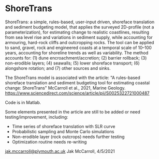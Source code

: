 # ShoreTrans

ShoreTrans: a simple, rules-based, user-input driven, shoreface translation and sediment budgeting model, that applies the surveyed 2D-profile (not a parameterization), for estimating change to realistic coastlines, resulting from sea level rise and variations in sediment supply, while accounting for armouring, hard-rock cliffs and outcropping rocks.  The tool can be applied to sand, gravel, rock and engineered coasts at a temporal scale of 10–100 years, accounting for shoreline trends as well as variability. The method accounts for: (1) dune encroachment/accretion; (2) barrier rollback; (3) non-erodible layers; (4) seawalls; (5) lower shoreface transport; (6) alongshore rotation; and (7) other sources and sinks. 

The ShoreTrans model is associated with the article:
"A rules-based shoreface translation and sediment budgeting tool for estimating coastal change: ShoreTrans" McCarroll et al., 2021, Marine Geology.
https://www.sciencedirect.com/science/article/pii/S0025322721000487

Code is in Matlab.

Some elements presented in the article are still to be added or need testing/improvement, including:
- Time series of shoreface translation with SLR curve
- Probabilistic sampling and Monte Carlo simulations
- Non-erodible layer (rock outcrops) needs further testing
- Optimization routine needs re-writing

jak.mccarroll@plymouth.ac.uk
Jak McCarroll, 4/5/2021
